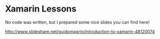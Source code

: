 # Xamarin Lessons
No code was written, but I prepared some nice slides you can find here!

http://www.slideshare.net/guidomagrin/introduction-to-xamarin-48120074
